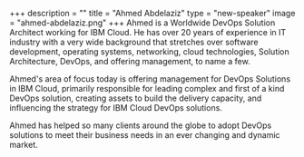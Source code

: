+++
description = ""
title = "Ahmed  Abdelaziz"
type = "new-speaker"
image = "ahmed-abdelaziz.png"
+++
Ahmed is a Worldwide DevOps Solution Architect working for IBM Cloud. He has over 20 years of experience in IT industry with a very wide background that stretches over software development, operating systems, networking, cloud technologies, Solution Architecture, DevOps, and offering management, to name a few. 

Ahmed's area of focus today is offering management for DevOps Solutions in IBM Cloud, primarily responsible for leading complex and first of a kind DevOps solution, creating assets to build the delivery capacity, and influencing the strategy for IBM Cloud DevOps solutions. 

Ahmed has helped so many clients around the globe to adopt DevOps solutions to meet their business needs in an ever changing and dynamic market.